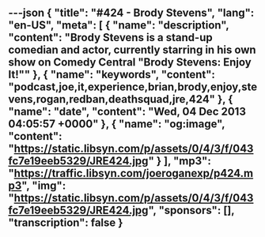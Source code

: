---json
{
  "title": "#424 - Brody Stevens",
  "lang": "en-US",
  "meta": [
    {
      "name": "description",
      "content": "Brody Stevens is a stand-up comedian and actor, currently starring in his own show on Comedy Central \"Brody Stevens: Enjoy It!\""
    },
    {
      "name": "keywords",
      "content": "podcast,joe,it,experience,brian,brody,enjoy,stevens,rogan,redban,deathsquad,jre,424"
    },
    {
      "name": "date",
      "content": "Wed, 04 Dec 2013 04:05:57 +0000"
    },
    {
      "name": "og:image",
      "content": "https://static.libsyn.com/p/assets/0/4/3/f/043fc7e19eeb5329/JRE424.jpg"
    }
  ],
  "mp3": "https://traffic.libsyn.com/joeroganexp/p424.mp3",
  "img": "https://static.libsyn.com/p/assets/0/4/3/f/043fc7e19eeb5329/JRE424.jpg",
  "sponsors": [],
  "transcription": false
}
---
<episode-header />

<timemark seconds="0" />

<transcribe-call-to-action />

<episode-footer />